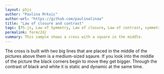 ```yaml
---
layout: p5js
author: "Paulina Mrksic"
author-url: "https://github.com/paulinalinaa"
title: "Law of closure and contrast"
tags: [P5.js, Law of Symmetry, Law of closure, Law of contrast, symmetry, simplicity]
permalink: form/2d/
summary: This sample shows a cross with a square in the middle.
---
```

The cross is built with two big lines that are placed in the middle of the pictures above them is a medium-sized sqaure. If you look into the middle of the picture the black corners begin to move they get bigger. Through the contrast of black and white it is static and dynamic at the same time.




